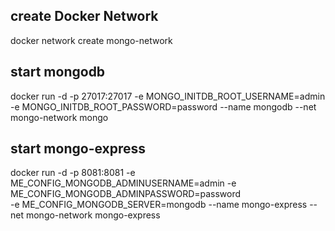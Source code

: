 ## create Docker Network
docker network create mongo-network

## start mongodb
docker run -d -p 27017:27017 
-e MONGO_INITDB_ROOT_USERNAME=admin 
-e MONGO_INITDB_ROOT_PASSWORD=password 
--name mongodb 
--net mongo-network mongo

## start mongo-express
docker run -d -p 8081:8081 
-e ME_CONFIG_MONGODB_ADMINUSERNAME=admin 
-e ME_CONFIG_MONGODB_ADMINPASSWORD=password  
-e ME_CONFIG_MONGODB_SERVER=mongodb 
--name mongo-express
--net mongo-network 
mongo-express